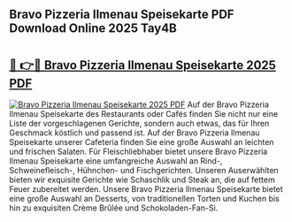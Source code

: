 ## Bravo Pizzeria Ilmenau Speisekarte PDF Download Online 2025 Tay4B

# <h2><a href="http://gc65mr.nevu.top/?p=Bravo+Pizzeria+Ilmenau+Speisekarte">🔗 👉🔴 Bravo Pizzeria Ilmenau Speisekarte 2025 PDF</a></h2>

[![Bravo Pizzeria Ilmenau Speisekarte 2025 PDF](https://i.imgur.com/dBaPXMq.png)](http://gc65mr.nevu.top/?p=Bravo+Pizzeria+Ilmenau+Speisekarte)
Auf der Bravo Pizzeria Ilmenau Speisekarte des Restaurants oder Cafés finden Sie nicht nur eine Liste der vorgeschlagenen Gerichte, sondern auch etwas, das für Ihren Geschmack köstlich und passend ist. Auf der Bravo Pizzeria Ilmenau Speisekarte unserer Cafeteria finden Sie eine große Auswahl an leichten und frischen Salaten. Für Fleischliebhaber bietet unsere Bravo Pizzeria Ilmenau Speisekarte eine umfangreiche Auswahl an Rind-, Schweinefleisch-, Hühnchen- und Fischgerichten. Unseren Auserwählten bieten wir exquisite Gerichte wie Schaschlik und Steak an, die auf fettem Feuer zubereitet werden. Unsere Bravo Pizzeria Ilmenau Speisekarte bietet eine große Auswahl an Desserts, von traditionellen Torten und Kuchen bis hin zu exquisiten Crème Brûlée und Schokoladen-Fan-Si.
